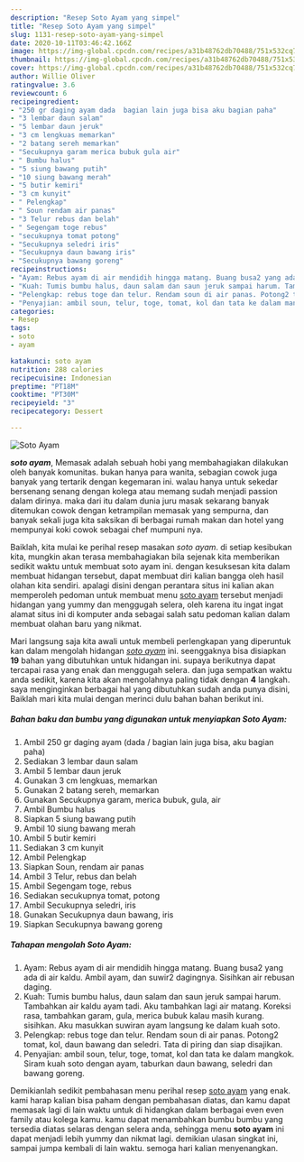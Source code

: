 ```yaml
---
description: "Resep Soto Ayam yang simpel"
title: "Resep Soto Ayam yang simpel"
slug: 1131-resep-soto-ayam-yang-simpel
date: 2020-10-11T03:46:42.166Z
image: https://img-global.cpcdn.com/recipes/a31b48762db70488/751x532cq70/soto-ayam-foto-resep-utama.jpg
thumbnail: https://img-global.cpcdn.com/recipes/a31b48762db70488/751x532cq70/soto-ayam-foto-resep-utama.jpg
cover: https://img-global.cpcdn.com/recipes/a31b48762db70488/751x532cq70/soto-ayam-foto-resep-utama.jpg
author: Willie Oliver
ratingvalue: 3.6
reviewcount: 6
recipeingredient:
- "250 gr daging ayam dada  bagian lain juga bisa aku bagian paha"
- "3 lembar daun salam"
- "5 lembar daun jeruk"
- "3 cm lengkuas memarkan"
- "2 batang sereh memarkan"
- "Secukupnya garam merica bubuk gula air"
- " Bumbu halus"
- "5 siung bawang putih"
- "10 siung bawang merah"
- "5 butir kemiri"
- "3 cm kunyit"
- " Pelengkap"
- " Soun rendam air panas"
- "3 Telur rebus dan belah"
- " Segengam toge rebus"
- "secukupnya tomat potong"
- "Secukupnya seledri iris"
- "Secukupnya daun bawang iris"
- "Secukupnya bawang goreng"
recipeinstructions:
- "Ayam: Rebus ayam di air mendidih hingga matang. Buang busa2 yang ada di air kaldu. Ambil ayam, dan suwir2 dagingnya. Sisihkan air rebusan daging."
- "Kuah: Tumis bumbu halus, daun salam dan saun jeruk sampai harum. Tambahkan air kaldu ayam tadi. Aku tambahkan lagi air matang. Koreksi rasa, tambahkan garam, gula, merica bubuk kalau masih kurang. sisihkan. Aku masukkan suwiran ayam langsung ke dalam kuah soto."
- "Pelengkap: rebus toge dan telur. Rendam soun di air panas. Potong2 tomat, kol, daun bawang dan seledri. Tata di piring dan siap disajikan."
- "Penyajian: ambil soun, telur, toge, tomat, kol dan tata ke dalam mangkok. Siram kuah soto dengan ayam, taburkan daun bawang, seledri dan bawang goreng."
categories:
- Resep
tags:
- soto
- ayam

katakunci: soto ayam 
nutrition: 288 calories
recipecuisine: Indonesian
preptime: "PT18M"
cooktime: "PT30M"
recipeyield: "3"
recipecategory: Dessert

---
```



![Soto Ayam](https://img-global.cpcdn.com/recipes/a31b48762db70488/751x532cq70/soto-ayam-foto-resep-utama.jpg)

<b><i>soto ayam</i></b>, Memasak adalah sebuah hobi yang membahagiakan dilakukan oleh banyak komunitas. bukan hanya para wanita, sebagian cowok juga banyak yang tertarik dengan kegemaran ini. walau hanya untuk sekedar bersenang senang dengan kolega atau memang sudah menjadi passion dalam dirinya. maka dari itu dalam dunia juru masak sekarang banyak ditemukan cowok dengan ketrampilan memasak yang sempurna, dan banyak sekali juga kita saksikan di berbagai rumah makan dan hotel yang mempunyai koki cowok sebagai chef mumpuni nya.



Baiklah, kita mulai ke perihal resep masakan <i>soto ayam</i>. di setiap kesibukan kita, mungkin akan terasa membahagiakan bila sejenak kita memberikan sedikit waktu untuk membuat soto ayam ini. dengan kesuksesan kita dalam membuat hidangan tersebut, dapat membuat diri kalian bangga oleh hasil olahan kita sendiri. apalagi disini dengan perantara situs ini kalian akan memperoleh pedoman untuk membuat menu <u>soto ayam</u> tersebut menjadi hidangan yang yummy dan menggugah selera, oleh karena itu ingat ingat alamat situs ini di komputer anda sebagai salah satu pedoman kalian dalam membuat olahan baru yang nikmat.


Mari langsung saja kita awali untuk membeli perlengkapan yang diperuntuk kan dalam mengolah hidangan <u><i>soto ayam</i></u> ini. seenggaknya bisa disiapkan <b>19</b> bahan yang dibutuhkan untuk hidangan ini. supaya berikutnya dapat tercapai rasa yang enak dan menggugah selera. dan juga sempatkan waktu anda sedikit, karena kita akan mengolahnya paling tidak dengan <b>4</b> langkah. saya menginginkan berbagai hal yang dibutuhkan sudah anda punya disini, Baiklah mari kita mulai dengan merinci dulu bahan bahan berikut ini.

<!--inarticleads1-->

##### Bahan baku dan bumbu yang digunakan untuk menyiapkan Soto Ayam:

1. Ambil 250 gr daging ayam (dada / bagian lain juga bisa, aku bagian paha)
1. Sediakan 3 lembar daun salam
1. Ambil 5 lembar daun jeruk
1. Gunakan 3 cm lengkuas, memarkan
1. Gunakan 2 batang sereh, memarkan
1. Gunakan Secukupnya garam, merica bubuk, gula, air
1. Ambil  Bumbu halus
1. Siapkan 5 siung bawang putih
1. Ambil 10 siung bawang merah
1. Ambil 5 butir kemiri
1. Sediakan 3 cm kunyit
1. Ambil  Pelengkap
1. Siapkan  Soun, rendam air panas
1. Ambil 3 Telur, rebus dan belah
1. Ambil  Segengam toge, rebus
1. Sediakan secukupnya tomat, potong
1. Ambil Secukupnya seledri, iris
1. Gunakan Secukupnya daun bawang, iris
1. Siapkan Secukupnya bawang goreng




<!--inarticleads2-->

##### Tahapan mengolah Soto Ayam:

1. Ayam: Rebus ayam di air mendidih hingga matang. Buang busa2 yang ada di air kaldu. Ambil ayam, dan suwir2 dagingnya. Sisihkan air rebusan daging.
1. Kuah: Tumis bumbu halus, daun salam dan saun jeruk sampai harum. Tambahkan air kaldu ayam tadi. Aku tambahkan lagi air matang. Koreksi rasa, tambahkan garam, gula, merica bubuk kalau masih kurang. sisihkan. Aku masukkan suwiran ayam langsung ke dalam kuah soto.
1. Pelengkap: rebus toge dan telur. Rendam soun di air panas. Potong2 tomat, kol, daun bawang dan seledri. Tata di piring dan siap disajikan.
1. Penyajian: ambil soun, telur, toge, tomat, kol dan tata ke dalam mangkok. Siram kuah soto dengan ayam, taburkan daun bawang, seledri dan bawang goreng.




Demikianlah sedikit pembahasan menu perihal resep <u>soto ayam</u> yang enak. kami harap kalian bisa paham dengan pembahasan diatas, dan kamu dapat memasak lagi di lain waktu untuk di hidangkan dalam berbagai even even family atau kolega kamu. kamu dapat menambahkan bumbu bumbu yang tersedia diatas selaras dengan selera anda, sehingga menu <b>soto ayam</b> ini dapat menjadi lebih yummy dan nikmat lagi. demikian ulasan singkat ini, sampai jumpa kembali di lain waktu. semoga hari kalian menyenangkan.
